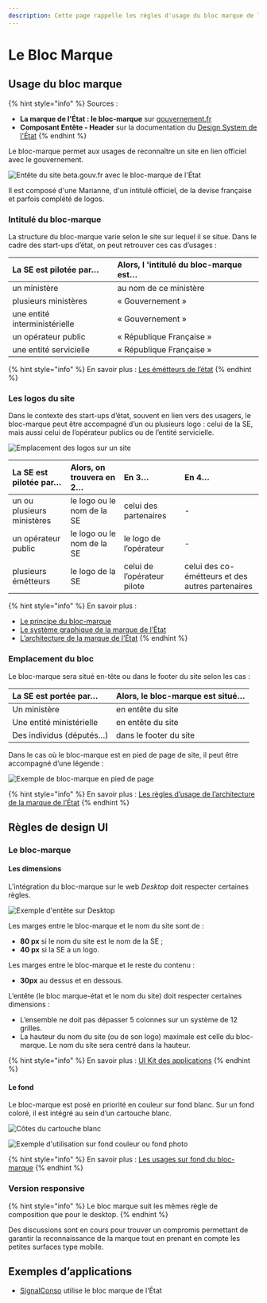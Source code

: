 ```yaml
---
description: Cette page rappelle les règles d'usage du bloc marque de l'État.
---
```


# Le Bloc Marque

## Usage du bloc marque

{% hint style="info" %}
Sources :

* **La marque de l'État : le bloc-marque** sur [gouvernement.fr](https://www.gouvernement.fr/charte/charte-graphique-les-fondamentaux/le-bloc-marque)
* **Composant Entête - Header** sur la documentation du [Design System de l'État](https://gouvfr.atlassian.net/wiki/spaces/DB/pages/222789846/En-t+te+-+Header)
{% endhint %}

Le bloc-marque permet aux usages de reconnaître un site en lien officiel avec le gouvernement.

![Ent&#xEA;te du site beta.gouv.fr avec le bloc-marque de l&apos;&#xC9;tat](https://gblobscdn.gitbook.com/assets%2F-LrIrU4Q48ofLVq_QOPA%2F-M4Eag-zpN9pmepKV2HZ%2F-M4Ec1Df35_wYukkAIx5%2Fheader-bloc-marque.png?alt=media&token=5fdd8116-b476-41c7-a83a-76e35a6626a8)

Il est composé d'une Marianne, d'un intitulé officiel, de la devise française et parfois complété de logos.

### Intitulé du bloc-marque <a id="Intitul&#xE9;-du-bloc-marque"></a>

La structure du bloc-marque varie selon le site sur lequel il se situe. Dans le cadre des start-ups d’état, on peut retrouver ces cas d’usages :

| La SE est pilotée par… | Alors, l 'intitulé du bloc-marque est… |
| :--- | :--- |
| un ministère | au nom de ce ministère |
| plusieurs ministères | « Gouvernement » |
| une entité interministérielle | « Gouvernement » |
| un opérateur public | « République Française » |
| une entité servicielle | « République Française » |

{% hint style="info" %}
En savoir plus : [Les émétteurs de l’état](https://www.gouvernement.fr/charte/charte-graphique-les-fondamentaux/l-architecture-de-marque-de-l-etat#-Les-%C3%A9metteurs-de-l%E2%80%99%C3%89tat)​
{% endhint %}

### Les logos du site <a id="les-logos-du-site"></a>

Dans le contexte des start-ups d’état, souvent en lien vers des usagers, le bloc-marque peut être accompagné d’un ou plusieurs logo : celui de la SE, mais aussi celui de l’opérateur publics ou de l’entité servicielle.

![Emplacement des logos sur un site](https://gblobscdn.gitbook.com/assets%2F-LrIrU4Q48ofLVq_QOPA%2F-M4Ed0dFqjVGG_w2H9DY%2F-M4F2Mim9QXY4YelpelA%2Flogo-marque-etat.png?alt=media&token=d5fddf91-4660-4895-8c98-6674d36077d7)

| La SE est pilotée par… | Alors, on trouvera en 2… | En 3… | En 4… |
| :--- | :--- | :--- | :--- |
| un ou plusieurs ministères | le logo ou le nom de la SE | celui des partenaires | - |
| un opérateur public | le logo ou le nom de la SE | le logo de l’opérateur | - |
| plusieurs émétteurs | le logo de la SE | celui de l’opérateur pilote | celui des co-émétteurs et des autres partenaires |

{% hint style="info" %}
En savoir plus :

* ​[Le principe du bloc-marque](https://www.gouvernement.fr/charte/charte-graphique-les-fondamentaux/le-bloc-marque)​
* ​[Le système graphique de la marque de l’État](https://www.gouvernement.fr/charte/charte-graphique-les-fondamentaux/le-systeme-graphique)​
* ​[L’architecture de la marque de l’État](https://www.gouvernement.fr/charte/charte-graphique-les-fondamentaux/l-architecture-de-marque-de-l-etat)
{% endhint %}

### Emplacement du bloc <a id="Emplacement-du-bloc"></a>

Le bloc-marque sera situé en-tête ou dans le footer du site selon les cas :

| La SE est portée par… | Alors, le bloc-marque est situé… |
| :--- | :--- |
| Un ministère | en entête du site |
| Une entité ministérielle | en entête du site |
| Des individus \(députés…\) | dans le footer du site |

Dans le cas où le bloc-marque est en pied de page de site, il peut être accompagné d’une légende :

![Exemple de bloc-marque en pied de page](https://gblobscdn.gitbook.com/assets%2F-LrIrU4Q48ofLVq_QOPA%2F-M4Ed0dFqjVGG_w2H9DY%2F-M4F2VtXo4ZqZh-KlLG5%2Flogo-footer.png?alt=media&token=82a4f2ce-d551-4e15-92c1-9b8f79e5190d)

{% hint style="info" %}
En savoir plus : [Les règles d’usage de l’architecture de la marque de l’État](https://www.gouvernement.fr/charte/charte-graphique-les-fondamentaux/l-architecture-de-marque-de-l-etat)​
{% endhint %}

## Règles de design UI <a id="R&#xE8;gles-de-design-UI"></a>

### Le bloc-marque <a id="Les-dimensions-et-cotes-du-bloc-marque"></a>

#### Les dimensions <a id="les-dimensions"></a>

L’intégration du bloc-marque sur le web _Desktop_ doit respecter certaines règles.

![Exemple d&apos;ent&#xEA;te sur Desktop](https://gblobscdn.gitbook.com/assets%2F-LrIrU4Q48ofLVq_QOPA%2F-M4Ed0dFqjVGG_w2H9DY%2F-M4F33vKuo_fG9Ur2WOa%2Fentete-marque-etat.png?alt=media&token=6a8b9a12-994c-403d-82b5-38fc0b80731e)

Les marges entre le bloc-marque et le nom du site sont de :

* **80 px** si le nom du site est le nom de la SE ;
* **40 px** si la SE a un logo.

Les marges entre le bloc-marque et le reste du contenu :

* **30px** au dessus et en dessous.

L’entête \(le bloc marque-état et le nom du site\) doit respecter certaines dimensions :

* L’ensemble ne doit pas dépasser 5 colonnes sur un système de 12 grilles.
* La hauteur du nom du site \(ou de son logo\) maximale est celle du bloc-marque. Le nom du site sera centré dans la hauteur.

{% hint style="info" %}
En savoir plus : [UI Kit des applications](https://www.gouvernement.fr/charte/charte-graphique-les-applications/ministeres-secretariats-d-etat-services-deconcentres-ou-a-l)​
{% endhint %}

#### Le fond <a id="le-fond"></a>

Le bloc-marque est posé en priorité en couleur sur fond blanc. Sur un fond coloré, il est intégré au sein d’un cartouche blanc.

![C&#xF4;tes du cartouche blanc](https://gblobscdn.gitbook.com/assets%2F-LrIrU4Q48ofLVq_QOPA%2F-M4Ed0dFqjVGG_w2H9DY%2F-M4F3d1ZfaqZTryRybMN%2Fcotes-cartouche.png?alt=media&token=1c7f38ed-45c3-427d-b76f-0ce3e3561ac1)

![Exemple d&apos;utilisation sur fond couleur ou fond photo](https://gblobscdn.gitbook.com/assets%2F-LrIrU4Q48ofLVq_QOPA%2F-M4Ed0dFqjVGG_w2H9DY%2F-M4F3HOXnQNM8sC0NGlq%2Fbloc-marque-fond-couleur.png?alt=media&token=b4c9dcb8-d851-4721-851e-dbda7a2163d9)

{% hint style="info" %}
En savoir plus : [Les usages sur fond du bloc-marque](https://www.gouvernement.fr/charte/charte-graphique-les-fondamentaux/le-bloc-marque#Les-usages-sur-fond)​
{% endhint %}

### Version responsive

{% hint style="info" %}
Le bloc marque suit les mêmes règle de composition que pour le desktop.
{% endhint %}

Des discussions sont en cours pour trouver un compromis permettant de garantir la reconnaissance de la marque tout en prenant en compte les petites surfaces type mobile.​

## Exemples d’applications <a id="Exemples-d&#x2019;applications"></a>

* [SignalConso](https://signal.conso.gouv.fr/) utilise le bloc marque de l'État


